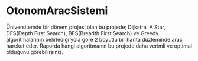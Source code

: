 # OtonomAracSistemi
Üniversitemde bir dönem projesi olan bu projede; Dijkstra, A Star, DFS(Depth First Search), BFS(Breadth First Search) ve Greedy algoritmalarının belirlediği yola göre 2 boyutlu bir harita düzleminde araç hareket eder. Raporda hangi algoritmanın bu projede daha verimli ve optimal olduğunu görebilirsiniz.
